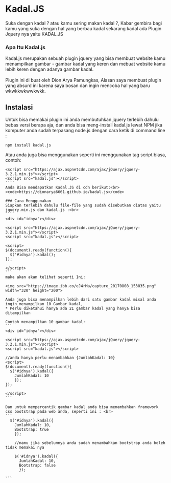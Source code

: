 # Kadal.JS
Suka dengan kadal ? atau kamu sering makan kadal ?, Kabar gembira bagi kamu yang suka dengan hal yang berbau kadal sekarang kadal ada Plugin Jquery nya yaitu KADAL.JS
<br>
### Apa Itu Kadal.js
Kadal.js merupakan sebuah plugin jquery yang bisa membuat website kamu menampilkan gambar - gambar kadal yang keren dan mebuat website kamu lebih keren dengan adanya gambar kadal.
<br>
<br>
Plugin ini di buat oleh Dion Arya Pamungkas, Alasan saya membuat plugin yang absurd ini karena saya bosan dan ingin mencoba hal yang baru wkwkkwkwwkwkk.

## Instalasi
Untuk bisa memakai plugin ini anda membutuhkan jquery terlebih dahulu bebas versi berapa aja, dan anda bisa meng-install kadal.js lewat NPM jika komputer anda sudah terpasang node.js dengan cara ketik di command line :<br>

````
npm install kadal.js
````

Atau anda juga bisa menggunakan seperti ini menggunakan tag script biasa, contoh:

`````
<script src="https://ajax.aspnetcdn.com/ajax/jQuery/jquery-3.2.1.min.js"></script>
<script src="kadal.js"></script>
````
Anda Bisa mendapatkan Kadal.JS di cdn berikut:<br>
<code>https://dionarya6661.github.io/kadal.js</code>

### Cara Menggunakan
Siapkan terlebih dahulu file-file yang sudah disebutkan diatas yaitu jquery.min.js dan kadal.js :<br>
````
<div id="idnya"></div>

<script src="https://ajax.aspnetcdn.com/ajax/jQuery/jquery-3.2.1.min.js"></script>
<script src="kadal.js"></script>

<script>
$(document).ready(function(){
  $('#idnya').kadal();
});

</script>
```
maka akan akan telihat seperti Ini:

<img src="https://image.ibb.co/eJ4rMa/capture_20170808_153835.png" width="320" height="200">

Anda juga bisa menampilkan lebih dari satu gambar kadal misal anda ingin menampilkan 10 Gambar kadal,
* Perlu diketahui hanya ada 21 gambar kadal yang hanya bisa ditampilkan

Contoh menampilkan 10 gambar kadal:
```
<div id="idnya"></div>

<script src="https://ajax.aspnetcdn.com/ajax/jQuery/jquery-3.2.1.min.js"></script>
<script src="kadal.js"></script>

//anda hanya perlu menambahkan {JumlahKadal: 10}
<script>
$(document).ready(function(){
  $('#idnya').kadal({
    JumlahKadal: 10
    });
});

</script>
```

Dan untuk mempercantik gambar kadal anda bisa menambahkan framework css bootstrap pada web anda, seperti ini : <br>
```
  $('#idnya').kadal({
    JumlahKadal: 10,
    Bootstrap: true
    });

    //namu jika sebelumnya anda sudah menambahkan bootstrap anda boleh tidak memakai nya

    $('#idnya').kadal({
      JumlahKadal: 10,
      Bootstrap: false
      });

```
